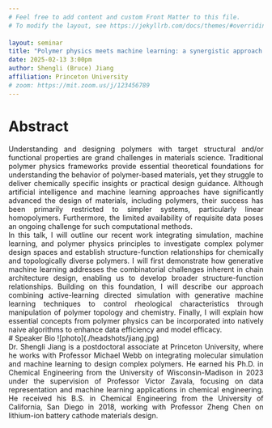 ```yaml
---
# Feel free to add content and custom Front Matter to this file.
# To modify the layout, see https://jekyllrb.com/docs/themes/#overriding-theme-defaults

layout: seminar
title: "Polymer physics meets machine learning: a synergistic approach to complex polymer design"
date: 2025-02-13 3:00pm
author: Shengli (Bruce) Jiang
affiliation: Princeton University
# zoom: https://mit.zoom.us/j/123456789
---
```

# Abstract
<div style="text-align: justify;">
Understanding and designing polymers with target structural and/or functional properties are grand challenges in materials science. Traditional polymer physics frameworks provide essential theoretical foundations for understanding the behavior of polymer-based materials, yet they struggle to deliver chemically specific insights or practical design guidance. Although artificial intelligence and machine learning approaches have significantly advanced the design of materials, including polymers, their success has been primarily restricted to simpler systems, particularly linear homopolymers. Furthermore, the limited availability of requisite data poses an ongoing challenge for such computational methods.
</div>

<div style="text-align: justify;">
In this talk, I will outline our recent work integrating simulation, machine learning, and polymer physics principles to investigate complex polymer design spaces and establish structure-function relationships for chemically and topologically diverse polymers. I will first demonstrate how generative machine learning addresses the combinatorial challenges inherent in chain architecture design, enabling us to develop broader structure-function relationships. Building on this foundation, I will describe our approach combining active-learning directed simulation with generative machine learning techniques to control rheological characteristics through manipulation of polymer topology and chemistry. Finally, I will explain how essential concepts from polymer physics can be incorporated into natively naive algorithms to enhance data efficiency and model efficacy. 
</div>
# Speaker Bio
![photo](./headshots/jiang.jpg)
<div style="text-align: justify;">
Dr. Shengli Jiang is a postdoctoral associate at Princeton University, where he works with Professor Michael Webb on integrating molecular simulation and machine learning to design complex polymers. He earned his Ph.D. in Chemical Engineering from the University of Wisconsin-Madison in 2023 under the supervision of Professor Victor Zavala, focusing on data representation and machine learning applications in chemical engineering. He received his B.S. in Chemical Engineering from the University of California, San Diego in 2018, working with Professor Zheng Chen on lithium-ion battery cathode materials design.
</div>

